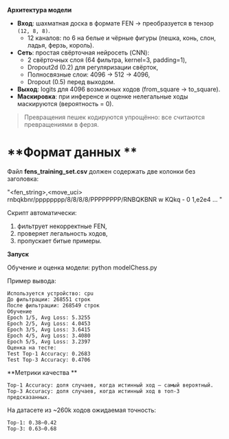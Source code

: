 **Архитектура модели**

- **Вход**: шахматная доска в формате FEN → преобразуется в тензор `(12, 8, 8)`.
  - 12 каналов: по 6 на белые и чёрные фигуры (пешка, конь, слон, ладья, ферзь, король).
- **Сеть**: простая свёрточная нейросеть (CNN):
  - 2 свёрточных слоя (64 фильтра, kernel=3, padding=1),
  - Dropout2d (0.2) для регуляризации свёрток,
  - Полносвязные слои: 4096 → 512 → 4096,
  - Dropout (0.5) перед выходом.
- **Выход**: logits для 4096 возможных ходов (from_square → to_square).
- **Маскировка**: при инференсе и оценке нелегальные ходы маскируются (вероятность = 0).


> Превращения пешек кодируются упрощённо: все считаются превращениями в ферзя.


# **Формат данных **
Файл **fens_training_set.csv** должен содержать две колонки без заголовка: 
 
"<fen_string>,<move_uci>
rnbqkbnr/pppppppp/8/8/8/8/PPPPPPPP/RNBQKBNR w KQkq - 0 1,e2e4
...
"

Скрипт автоматически: 
  1. фильтрует некорректные FEN,
  2. проверяет легальность ходов,
  3. пропускает битые примеры.


**Запуск** 

Обучение и оценка модели: 
  python modelChess.py

Пример вывода: 

    Используется устройство: cpu
    До фильтрации: 268551 строк
    После фильтрации: 268549 строк
    Обучение
    Epoch 1/5, Avg Loss: 5.3255
    Epoch 2/5, Avg Loss: 4.0453
    Epoch 3/5, Avg Loss: 3.6415
    Epoch 4/5, Avg Loss: 3.4080
    Epoch 5/5, Avg Loss: 3.2397
    Оценка на тесте:
    Test Top-1 Accuracy: 0.2683
    Test Top-3 Accuracy: 0.4706
      

**Метрики качества **

    Top-1 Accuracy: доля случаев, когда истинный ход — самый вероятный.
    Top-3 Accuracy: доля случаев, когда истинный ход в топ-3 предсказанных.
     

На датасете из ~260k ходов ожидаемая точность: 

    Top-1: 0.38–0.42
    Top-3: 0.63–0.68
     
